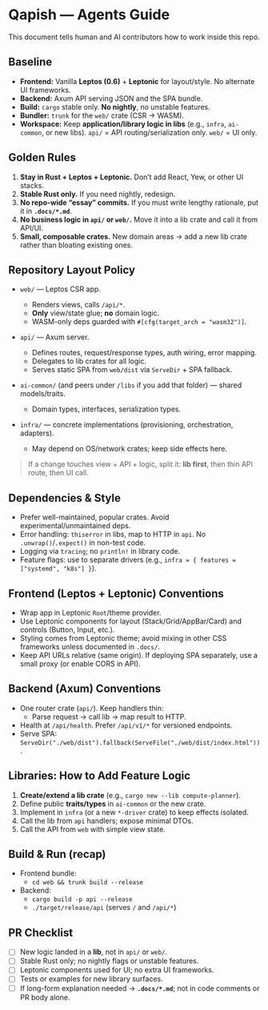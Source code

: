 # Qapish — Agents Guide

This document tells human and AI contributors how to work inside this repo.

## Baseline

- **Frontend:** Vanilla **Leptos (0.6)** + **Leptonic** for layout/style. No alternate UI frameworks.
- **Backend:** Axum API serving JSON and the SPA bundle.
- **Build:** `cargo` stable only. **No nightly**, no unstable features.
- **Bundler:** `trunk` for the `web/` crate (CSR → WASM).
- **Workspace:** Keep **application/library logic in libs** (e.g., `infra`, `ai-common`, or new libs).
  `api/` = API routing/serialization only. `web/` = UI only.

## Golden Rules

1. **Stay in Rust + Leptos + Leptonic.** Don’t add React, Yew, or other UI stacks.
2. **Stable Rust only.** If you need nightly, redesign.
3. **No repo-wide “essay” commits.** If you must write lengthy rationale, put it in **`.docs/*.md`**.
4. **No business logic in `api/` or `web/`.** Move it into a lib crate and call it from API/UI.
5. **Small, composable crates.** New domain areas → add a new lib crate rather than bloating existing ones.

## Repository Layout Policy

- `web/` — Leptos CSR app.
  - Renders views, calls `/api/*`.
  - **Only** view/state glue; **no** domain logic.
  - WASM-only deps guarded with `#[cfg(target_arch = "wasm32")]`.

- `api/` — Axum server.
  - Defines routes, request/response types, auth wiring, error mapping.
  - Delegates to lib crates for all logic.
  - Serves static SPA from `web/dist` via `ServeDir` + SPA fallback.

- `ai-common/` (and peers under `/libs` if you add that folder) — shared models/traits.
  - Domain types, interfaces, serialization types.

- `infra/` — concrete implementations (provisioning, orchestration, adapters).
  - May depend on OS/network crates; keep side effects here.

> If a change touches view + API + logic, split it: **lib first**, then thin API route, then UI call.

## Dependencies & Style

- Prefer well-maintained, popular crates. Avoid experimental/unmaintained deps.
- Error handling: `thiserror` in libs, map to HTTP in `api`. No `.unwrap()`/`.expect()` in non-test code.
- Logging via `tracing`; no `println!` in library code.
- Feature flags: use to separate drivers (e.g., `infra = { features = ["systemd", "k8s"] }`).

## Frontend (Leptos + Leptonic) Conventions

- Wrap app in Leptonic `Root`/theme provider.
- Use Leptonic components for layout (Stack/Grid/AppBar/Card) and controls (Button, Input, etc.).
- Styling comes from Leptonic theme; avoid mixing in other CSS frameworks unless documented in `.docs/`.
- Keep API URLs relative (same origin). If deploying SPA separately, use a small proxy (or enable CORS in API).

## Backend (Axum) Conventions

- One router crate (`api/`). Keep handlers thin:
  - Parse request → call lib → map result to HTTP.
- Health at `/api/health`. Prefer `/api/v1/*` for versioned endpoints.
- Serve SPA: `ServeDir("./web/dist").fallback(ServeFile("./web/dist/index.html"))`.

## Libraries: How to Add Feature Logic

1. **Create/extend a lib crate** (e.g., `cargo new --lib compute-planner`).
2. Define public **traits/types** in `ai-common` or the new crate.
3. Implement in `infra` (or a new `*-driver` crate) to keep effects isolated.
4. Call the lib from `api` handlers; expose minimal DTOs.
5. Call the API from `web` with simple view state.

## Build & Run (recap)

- Frontend bundle:
  - `cd web && trunk build --release`
- Backend:
  - `cargo build -p api --release`
  - `./target/release/api` (serves `/` and `/api/*`)

## PR Checklist

- [ ] New logic landed in a **lib**, not in `api/` or `web/`.
- [ ] Stable Rust only; no nightly flags or unstable features.
- [ ] Leptonic components used for UI; no extra UI frameworks.
- [ ] Tests or examples for new library surfaces.
- [ ] If long-form explanation needed → **`.docs/*.md`**; not in code comments or PR body alone.
